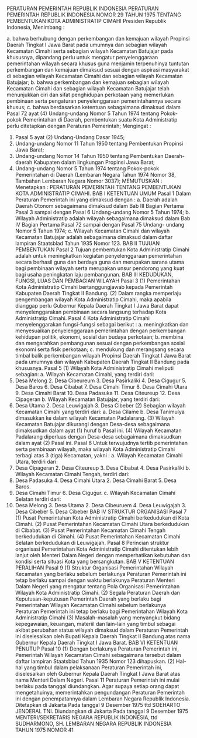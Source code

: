  PERATURAN PEMERINTAH REPUBLIK INDONESIA PERATURAN PEMERINTAH REPUBLIK INDONESIA NOMOR 29 TAHUN 1975 TENTANG PEMBENTUKAN KOTA ADMINISTRATIP CIMAHI Presiden Republik Indonesia,
Menimbang :

a. bahwa berhubung dengan perkembangan dan kemajuan wilayah Propinsi Daerah Tingkat I Jawa Barat pada umumnya dan sebagian wilayah Kecamatan Cimahi serta sebagian wilayah Kecamatan Batujajar pada khususnya, dipandang perlu untuk mengatur penyelenggaraan pemerintahan wilayah secara khusus guna menjamin terpenuhinya tuntutan perkembangan dan kemajuan dimaksud sesuai dengan aspirasi masyarakat di sebagian wilayah Kecamatan Cimahi dan sebagian wilayah Kecamatan Batujajar;
b. bahwa perkembangan dan kemajuan sebagian wilayah Kecamatan Cimahi dan sebagian wilayah Kecamatan Batujajar telah menunjukkan ciri dan sifat penghidupan perkotaan yang memerlukan pembinaan serta pengaturan penyelenggaraan pemerintahannya secara khusus;
c. bahwa berdasarkan ketentuan sebagaimana dimaksud dalam Pasal 72 ayat (4) Undang-undang Nomor 5 Tahun 1974 tentang Pokok- pokok Pemerintahan di Daerah, pembentukan suatu Kota Administratip perlu ditetapkan dengan Peraturan Pemerintah;
Mengingat :

1. Pasal 5 ayat (2) Undang-Undang Dasar 1945;
2. Undang-undang Nomor 11 Tahun 1950 tentang Pembentukan Propinsi Jawa Barat;
3. Undang-undang Nomor 14 Tahun 1950 tentang Pembentukan Daerah-daerah Kabupaten dalam lingkungan Propinsi Jawa Barat;
4. Undang-undang Nomor 5 Tahun 1974 tentang Pokok-pokok Pemerintahan di Daerah (Lembaran Negara Tahun 1974 Nomor 38, Tambahan Lembaran Negara Nomor 3037);
MEMUTUSKAN :
 Menetapkan : PERATURAN PEMERINTAH TENTANG PEMBENTUKAN KOTA ADMINISTRATIP CIMAHI.
BAB I KETENTUAN UMUM
Pasal 1
Dalam Peraturan Pemerintah ini yang dimaksud dengan :
a. Daerah adalah Daerah Otonom sebagaimana dimaksud dalam Bab III Bagian Pertama Pasal 3 sampai dengan Pasal 6 Undang-undang Nomor 5 Tahun 1974;
b. Wilayah Administratip adalah wilayah sebagaimana dimaksud dalam Bab IV Bagian Pertama Pasal 72 sampai dengan Pasal 75 Undang- undang Nomor 5 Tahun 1974;
c. Wilayah Kecamatan Cimahi dan wilayah Kecamatan Batujajar adalah sebagaimana dimaksud dalam daftar lampiran Staatsblad Tahun 1935 Nomor 123.
BAB II TUJUAN PEMBENTUKAN
Pasal 2
Tujuan pembentukan Kota Administratip Cimahi adalah untuk meningkatkan kegiatan penyelenggaraan pemerintahan secara berhasil guna dan berdaya guna dan merupakan sarana utama bagi pembinaan wilayah serta merupakan unsur pendorong yang kuat bagi usaha peningkatan laju pembangunan.
BAB III KEDUDUKAN, FUNGSI, LUAS DAN PEMBAGIAN WILAYAH
Pasal 3
(1) Pemerintahan Kota Administratip Cimahi bertanggungjawab kepada Pemerintah Kabupaten Daerah Tingkat II Bandung.
(2) Dalam rangka memperlaju pengembangan wilayah Kota Administratip Cimahi, maka apabila dianggap perlu Gubernur Kepala Daerah Tingkat I Jawa Barat dapat menyelenggarakan pembinaan secara langsung terhadap Kota Administratip Cimahi.
Pasal 4
Kota Administratip Cimahi menyelenggarakan fungsi-fungsi sebagai berikut :
a. meningkatkan dan menyesuaikan penyelenggaraan pemerintahan dengan perkembangan kehidupan politik, ekonomi, sosial dan budaya perkotaan;
b. membina dan mengarahkan pembangunan sesuai dengan perkembangan sosial ekonomi serta fisik perkotaan;
c. mendukung dan merangsang secara timbal balik perkembangan wilayah Propinsi Daerah Tingkat I Jawa Barat pada umumnya dan wilayah Kabupaten Daerah Tingkat II Bandung pada khususnya.
Pasal 5
(1) Wilayah Kota Administratip Cimahi meliputi sebagian:
a. Wilayah Kecamatan Cimahi, yang terdiri dari:
1. Desa Melong 2. Desa Cibeureum 3. Desa Pasirkaliki 4. Desa Cigugur 5. Desa Baros 6. Desa Cibabat 7. Desa Cimahi Timur 8. Desa Cimahi Utara 9. Desa Cimahi Barat 10. Desa Padasuka 11. Desa Citeureup 12. Desa Cipageran b. Wilayah Kecamatan Batujajar, yang terdiri dari:
1. Desa Utama 2. Desa Leuwigajah 3. Desa Cibeber (2) Sebagian wilayah Kecamatan Cimahi yang terdiri dari:
a. Desa Cilame b. Desa Tanimulya dimasukkan ke dalam wilayah Kecamatan Padalarang.
(3) Wilayah Kecamatan Batujajar dikurangi dengan Desa-desa sebagaimana dimaksudkan dalam ayat (1) huruf b Pasal ini.
(4) Wilayah Kecamatan Padalarang diperluas dengan Desa-desa sebagaimana dimaksudkan dalam ayat (2) Pasal ini.
Pasal 6
Untuk terwujudnya tertib pemerintahan serta pembinaan wilayah, maka wilayah Kota Administratip Cimahi terbagi atas 3 (tiga) Kecamatan, yakni :
a. Wilayah Kecamatan Cimahi Utara, terdiri dari:
1. Desa Cipageran 2. Desa Citeureup 3. Desa Cibabat 4. Desa Pasirkaliki b. Wilayah Kecamatan Cimahi Tengah, terdiri dari:
1. Desa Padasuka 4. Desa Cimahi Utara 2. Desa Cimahi Barat 5. Desa Baros.
3. Desa Cimahi Timur 6. Desa Cigugur.
c. Wilayah Kecamatan Cimahi Selatan terdiri dari:
1. Desa Melong 3. Desa Utama 2. Desa Cibeuruem 4. Desa Leuwigajah 3. Desa Cibeber 5. Desa Cibeber
BAB IV STRUKTUR ORGANISASI
Pasal 7
(1) Pusat Pemerintahan Kota Administratip Cimahi berkedudukan di Kota Cimahi.
(2) Pusat Pemerintahan Kecamatan Cimahi Utara berkedudukan di Cibabat.
(3) Pusat Pemerintahan Kecamatan Cimahi Tengah berkedudukan di Cimahi.
(4) Pusat Pemerintahan Kecamatan Cimahi Selatan berkedudukan di Leuwigajah.
Pasal 8
Perincian struktur organisasi Pemerintahan Kota Administratip Cimahi ditentukan lebih lanjut oleh Menteri Dalam Negeri dengan memperhatikan kebutuhan dan kondisi serta situasi Kota yang bersangkutan.
BAB V KETENTUAN PERALIHAN
Pasal 9
(1) Struktur Organisasi Pemerintahan Wilayah Kecamatan yang berlaku sebelum berlakunya Peraturan Pemerintah ini tetap berlaku sampai dengan waktu berlakunya Peraturan Menteri Dalam Negeri yang mengatur tentang Pola Organisasi Pemerintahan Wilayah Kota Administratip Cimahi.
(2) Segala Peraturan Daerah dan Keputusan-keputusan Pemerintah Daerah yang berlaku bagi Pemerintahan Wilayah Kecamatan Cimahi sebelum berlakunya Peraturan Pemerintah ini tetap berlaku bagi Pemerintahan Wilayah Kota Administratip Cimahi (3) Masalah-masalah yang menyangkut bidang kepegawaian, keuangan, materiil dan lain-lain yang timbul sebagai akibat perubahan status wilayah dimaksud dalam Peraturan Pemerintah ini diselesaikan oleh Bupati Kepala Daerah Tingkat II Bandung atas nama Gubernur Kepala Daerah Tingkat I Jawa Barat.
BAB VI KETENTUAN PENUTUP
Pasal 10
(1) Dengan berlakunya Peraturan Pemerintah ini, Pemerintah Wilayah Kecamatan Cimahi sebagaimana tersebut dalam daftar lampiran Staatsblad Tahun 1935 Nomor 123 dihapuskan.
(2) Hal-hal yang timbul dalam pelaksanaan Peraturan Pemerintah ini, diselesaikan oleh Gubernur Kepala Daerah Tingkat I Jawa Barat atas nama Menteri Dalam Negeri.
Pasal 11
Peraturan Pemerintah ini mulai berlaku pada tanggal diundangkan. Agar supaya setiap orang dapat mengetahuinya, memerintahkan pengundangan Peraturan Pemerintah ini dengan penempatannya dalam Lembaran Negara Republik Indonesia. Ditetapkan di Jakarta Pada tanggal 9 Desember 1975 ttd SOEHARTO JENDERAL TNI. Diundangkan di Jakarta Pada tanggal 9 Desember 1975 MENTERI/SEKRETARIS NEGARA REPUBLIK INDONESIA, ttd SUDHARMONO, SH. LEMBARAN NEGARA REPUBLIK INDONESIA TAHUN 1975 NOMOR 41